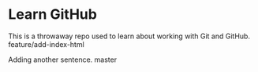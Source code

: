 # Learn GitHub

This is a throwaway repo used to learn about working with Git and GitHub.
 feature/add-index-html


Adding another sentence.
 master
